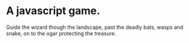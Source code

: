 A javascript game.
==================

Guide the wizard though the landscape, past the deadly bats, wasps and snake,
on to the ogar protecting the treasure.

